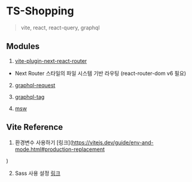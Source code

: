 # TS-Shopping

> vite, react, react-query, graphql

## Modules

1. [vite-plugin-next-react-router](https://github.com/zoubingwu/vite-plugin-next-react-router)

- Next Router 스타일의 파일 시스템 기반 라우팅 (react-router-dom v6 필요)

2. [graphql-request](https://www.npmjs.com/package/graphql-request)

3. [graphql-tag](https://www.npmjs.com/package/graphql-tag)

4. [msw](https://mswjs.io/)

## Vite Reference

1. 환경변수 사용하기 [링크](https://vitejs.dev/guide/env-and-mode.html#production-replacement

)

2. Sass 사용 설정 [링크](https://vitejs.dev/guide/features.html#css-pre-processors)
